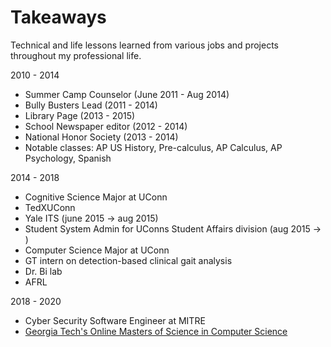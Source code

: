 # Takeaways

Technical and life lessons learned from various jobs and projects throughout my professional life.

2010 - 2014
- Summer Camp Counselor (June 2011 - Aug 2014)
- Bully Busters Lead (2011 - 2014)
- Library Page (2013 - 2015)
- School Newspaper editor (2012 - 2014)
- National Honor Society (2013 - 2014)
- Notable classes: AP US History, Pre-calculus, AP Calculus, AP Psychology, Spanish

2014 - 2018
- Cognitive Science Major at UConn
- TedXUConn
- Yale ITS (june 2015 -> aug 2015)
- Student System Admin for UConns Student Affairs division (aug 2015 -> )
- Computer Science Major at UConn
- GT intern on detection-based clinical gait analysis
- Dr. Bi lab
- AFRL


2018 - 2020
- Cyber Security Software Engineer at MITRE
- [Georgia Tech's Online Masters of Science in Computer Science](omscs.md)
